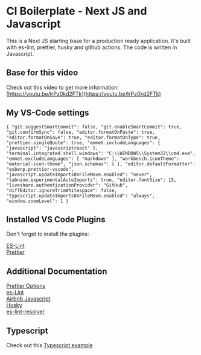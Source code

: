# CI Boilerplate - Next JS and Javascript

This is a Next JS starting base for a production ready application. It's built with es-lint, prettier, husky and github actions. The code is written in Javascript.

## Base for this video
Check out this video to get more information: [https://youtu.be/IrPz0kd2FTk](https://youtu.be/IrPz0kd2FTk)

## My VS-Code settings

`{
    "git.suggestSmartCommit": false,
    "git.enableSmartCommit": true,
    "git.confirmSync": false,
    "editor.formatOnPaste": true,
    "editor.formatOnSave": true,
    "editor.formatOnType": true,
    "prettier.singleQuote": true,
    "emmet.includeLanguages": {
        "javascript": "javascriptreact"
    },
    "terminal.integrated.shell.windows": "C:\\WINDOWS\\System32\\cmd.exe",
    "emmet.excludeLanguages": [
        "markdown"
    ],
    "workbench.iconTheme": "material-icon-theme",
    "json.schemas": [
    ],
    "editor.defaultFormatter": "esbenp.prettier-vscode",
    "javascript.updateImportsOnFileMove.enabled": "never",
    "tabnine.experimentalAutoImports": true,
    "editor.fontSize": 15,
    "liveshare.authenticationProvider": "GitHub",
    "diffEditor.ignoreTrimWhitespace": false,
    "typescript.updateImportsOnFileMove.enabled": "always",
    "window.zoomLevel": 1
}`

## Installed VS Code Plugins
Don't forget to install the plugins:

[ES-Lint](https://marketplace.visualstudio.com/items?itemName=dbaeumer.vscode-eslint) <br/>
[Prettier](https://marketplace.visualstudio.com/items?itemName=esbenp.prettier-vscode)

## Additional Documentation
[Prettier Options](https://prettier.io/docs/en/options.html) <br/>
[es-Lint](https://eslint.org/docs/user-guide/getting-started) <br/>
[Airbnb Javascript](https://www.npmjs.com/package/eslint-config-airbnb)  <br/>
[Husky](https://typicode.github.io/husky/#/)  <br/>
[es-lint-resolver](https://github.com/benmosher/eslint-plugin-import)

## Typescript
Check out this [Typescript example](https://github.com/samfromaway/Typescript-ES-Lint-Template)
